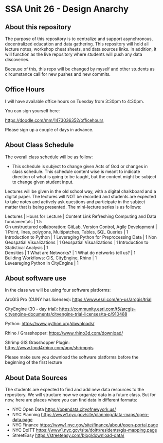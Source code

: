 # SSA Unit 26 - Design Anarchy 

## About this repository
The purpose of this repository is to centralize and support asynchronous, decentralized education and data gathering. This repository will hold all lecture notes, workshop cheat sheets, and data sources links. In addition, it will function as the live repository where students will push any data discoveries.

Because of this, this repo will be changed by myself and other students as circumstance call for new pushes and new commits.

## Office Hours
I will have available office hours on Tuesday from 3:30pm to 4:30pm.

You can sign yourself here:

https://doodle.com/mm/1473036352/officehours

Please sign up a couple of days in advance.

## About Class Schedule

The overall class schedule will be as follow:



* This schedule is subject to change given Acts of God or changes in class schedule. This schedule content wise is meant to indicate direction of what is going to be taught, but the content might be subject to change given student input.

Lectures will be given in the old school way, with a digital chalkboard and a digital paper. The lectures will NOT be recorded and students are expected to take notes and actively ask questions and participate in the subject matter that is being presented. The mini-lecture series is as follows:

Lectures	| Hours for Lecture |	Content Link
Refreshing Computing and Data fundamentals	| 1.5	
On unstructured collaboration: GitLab, Version Control, Agile Development	| 1	
Point, lines, polygons, Multipatches, Tables, SQL Queries |	1	
Introduction to Python	| 1	
Leveraging Python for Preprocessing Data	| 1	
Non Geospatial Visualizations	| 1	
Geospatial Visualizations	| 1	
Introduction to Statistical Analysis |	1	
Densities	| 1	
What are Networks?	| 1	
What do networks tell us? |	1	
Building Workflows: GIS, CityEngine, Rhino |	1	
Leveareging Python in CityEngine	| 1	

## About software use

In the class we will be using four software platforms:

ArcGIS Pro (CUNY has licenses): https://www.esri.com/en-us/arcgis/trial

CityEngine (30 - day trial): https://community.esri.com/t5/arcgis-cityengine-documents/cityengine-trial-licenses/ta-p/910488

Python: https://www.python.org/downloads/

Rhino / Grasshopper: https://www.rhino3d.com/download/

Shrimp GIS Grasshopper Plugin: https://www.food4rhino.com/app/shrimpgis

Please make sure you download the software platforms before the beginning of the first lecture

## About Data Sources

The students are expected to find and add new data resources to the repository. We will structure how we organize data in a future class. But for now, here are places where you can find data in different formats:

- NYC Open Data	https://opendata.cityofnewyork.us/
- NYC Planning	https://www1.nyc.gov/site/planning/data-maps/open-data.page
- NYC Finance	https://www1.nyc.gov/site/finance/about/open-portal.page
- NYC DoITT	https://www1.nyc.gov/site/doitt/residents/gis-mapping.page
- StreetEasy	https://streeteasy.com/blog/download-data/